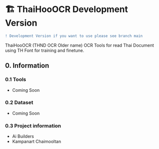 
# 🏗️ ThaiHooOCR Development Version 
```diff
! Development Version if you want to use please see branch main
```
ThaiHooOCR (THND OCR Older name) OCR Tools for read Thai Document using TH Font for training and finetune.



## 0. Information
### 0.1 Tools 
- Coming Soon
### 0.2 Dataset
- Coming Soon
### 0.3 Project information
- Ai Builders
- Kampanart Chaimooltan

